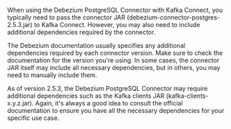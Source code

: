 When using the Debezium PostgreSQL Connector with Kafka Connect, you typically need to pass the connector JAR (debezium-connector-postgres-2.5.3.jar) to Kafka Connect. However, you may also need to include additional dependencies required by the connector.

The Debezium documentation usually specifies any additional dependencies required by each connector version. Make sure to check the documentation for the version you're using. In some cases, the connector JAR itself may include all necessary dependencies, but in others, you may need to manually include them.

As of version 2.5.3, the Debezium PostgreSQL Connector may require additional dependencies such as the Kafka clients JAR (kafka-clients-x.y.z.jar). Again, it's always a good idea to consult the official documentation to ensure you have all the necessary dependencies for your specific use case.
